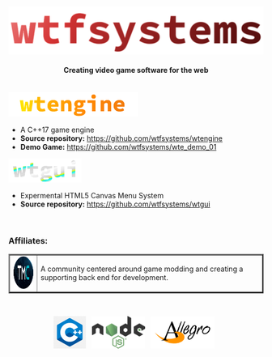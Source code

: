 <a href="https://www.wtfsystems.net">![wtfsystems](https://github.com/wtfsystems/.github/blob/main/wtf_logo_large.png)</a>
<h4 align="center">Creating video game software for the web</h4>

<br/>

<a href="https://github.com/wtfsystems/wtengine">
<img style="height: 48px;" src="https://github.com/wtfsystems/.github/blob/main/wte_logo.png">
</a>

- A C++17 game engine
- __Source repository:__  https://github.com/wtfsystems/wtengine
- __Demo Game:__ https://github.com/wtfsystems/wte_demo_01

<a href="https://github.com/wtfsystems/wtgui">
<img style="height: 48px;" src="https://github.com/wtfsystems/.github/blob/main/wtgui_logo.png">
</a>

- Expermental HTML5 Canvas Menu System
- __Source repository:__  https://github.com/wtfsystems/wtgui

<br/>

### Affiliates:
<table border="2">
<tr>
  <td>
  <a href="https://moddingcommunity.com/">
  <img style="height: 64px;" src="https://github.com/wtfsystems/.github/blob/main/tmc_icon_one_v2_icon_font4_light.png"></a>
  </td>
  <td>
  A community centered around game modding and creating a supporting back end for development.
  </td>
</tr>
</table>

<br/>

<p align="center">
<a href="https://isocpp.org/std/the-standard">
<img style="height: 64px;" src="https://github.com/AtomicSponge/AtomicSponge/blob/main/images/c-logo-1.png"></a>&nbsp;&nbsp;
<a href="https://nodejs.org/">
<img style="height: 64px;" src="https://github.com/AtomicSponge/AtomicSponge/blob/main/images/nodejs.png"></a>&nbsp;&nbsp;
<a href="https://liballeg.org/">
<img style="height: 64px;" src="https://github.com/wtfsystems/.github/blob/main/allegro_logo.png"></a>&nbsp;&nbsp;

</p>
